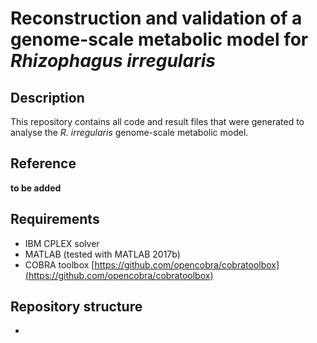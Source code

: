 # Reconstruction and validation of a genome-scale metabolic model for _Rhizophagus irregularis_

## Description
This repository contains all code and result files that were generated to analyse the _R. irregularis_ genome-scale metabolic model.

## Reference
**to be added**

## Requirements
* IBM CPLEX solver
* MATLAB (tested with MATLAB 2017b)
* COBRA toolbox [https://github.com/opencobra/cobratoolbox](https://github.com/opencobra/cobratoolbox)

## Repository structure
*
 






